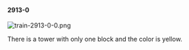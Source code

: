 #### 2913-0
![train-2913-0-0.png](https://github.com/lil-lab/nlvr/raw/master/nlvr/train/images/12/train-2913-0-0.png "train-2913-0-0.png")

There is a tower with only one block and the color is yellow.